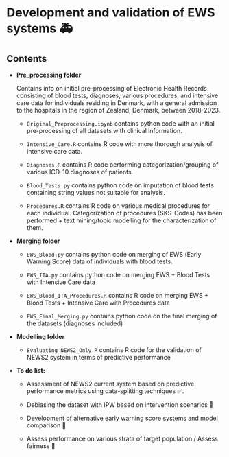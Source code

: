 # Development and validation of EWS systems 🚑

## Contents

-   **Pre_processing folder**

    Contains info on initial pre-processing of Electronic Health Records consisting of blood tests, diagnoses, various procedures, and intensive care data for individuals residing in Denmark, with a general admission to the hospitals in the region of Zealand, Denmark, between 2018-2023.

    -   `Original_Preprocessing.ipynb` contains python code with an initial pre-processing of all datasets with clinical information.

    -   `Intensive_Care.R` contains R code with more thorough analysis of intensive care data.

    -   `Diagnoses.R` contains R code performing categorization/grouping of various ICD-10 diagnoses of patients.

    -   `Blood_Tests.py` contains python code on imputation of blood tests containing string values not suitable for analysis.

    -   `Procedures.R` contains R code on various medical procedures for each individual. Categorization of procedures (SKS-Codes) has been performed + text mining/topic modelling for the characterization of them.

-   **Merging folder**

    -   `EWS_Blood.py` contains python code on merging of EWS (Early Warning Score) data of individuals with blood tests.

    -   `EWS_ITA.py` contains python code on merging EWS + Blood Tests with Intensive Care data

    -   `EWS_Blood_ITA_Procedures.R` contains R code on merging EWS + Blood Tests + Intensive Care with Procedures data

    -   `EWS_Final_Merging.py` contains python code on the final merging of the datasets (diagnoses included)
 
-   **Modelling folder**
  
    -  `Evaluating_NEWS2_Only.R` contains R code for the validation of NEWS2 system in terms of predictive performance

-   **To do list:**

    -   Assessment of NEWS2 current system based on predictive performance metrics using data-splitting techniques ✅.

    -   Debiasing the dataset with IPW based on intervention scenarios 🚧

    -   Development of alternative early warning score systems and model comparison 🚧

    -   Assess performance on various strata of target population / Assess fairness 🚧
